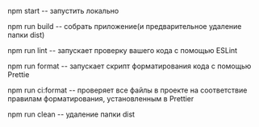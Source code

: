 npm start -- запустить локально

npm run build -- собрать приложение(и предварительное удаление папки dist)

npm run lint -- запускает проверку вашего кода с помощью ESLint

npm run format -- запускает скрипт форматирования кода с помощью Prettie

npm run ci:format -- проверяет все файлы в проекте на соответствие правилам форматирования, установленным в Prettier

npm run clean -- удаление папки dist
